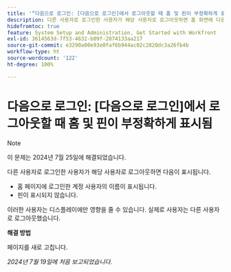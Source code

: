 ```yaml
---
title: '“다음으로 로그인: [다음으로 로그인]에서 로그아웃할 때 홈 및 핀이 부정확하게 표시됨”'
description: 다른 사용자로 로그인한 사용자가 해당 사용자로 로그아웃하면 홈 화면에 다음과 같은 문제가 표시됩니다.
hidefromtoc: true
feature: System Setup and Administration, Get Started with Workfront
exl-id: 3614563d-7f53-4632-b09f-2874133aa217
source-git-commit: e3290a00e93e0faf6b944ac02c2820dc3a26fb4b
workflow-type: ht
source-wordcount: '122'
ht-degree: 100%

---
```


# 다음으로 로그인: [다음으로 로그인]에서 로그아웃할 때 홈 및 핀이 부정확하게 표시됨

>[!NOTE]
>
>이 문제는 2024년 7월 25일에 해결되었습니다.

다른 사용자로 로그인한 사용자가 해당 사용자로 로그아웃하면 다음이 표시됩니다.

* 홈 페이지에 로그인한 계정 사용자의 이름이 표시됩니다.
* 핀이 표시되지 않습니다.

이러한 사용자는 디스플레이에만 영향을 줄 수 있습니다. 실제로 사용자는 다른 사용자로 로그아웃했습니다.

**해결 방법**

페이지를 새로 고칩니다.

_2024년 7월 19일에 처음 보고되었습니다._
